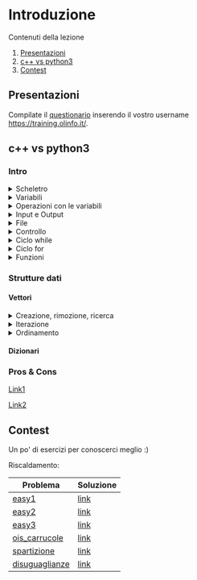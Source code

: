 # Introduzione

Contenuti della lezione
1. [Presentazioni](#presentazioni)
2. [c++ vs python3](#c++-vs-python3)
3. [Contest](#contest)

## Presentazioni

Compilate il [questionario](https://forms.gle/ztjYqHgbpb2oCfAk7) inserendo il vostro username https://training.olinfo.it/.

## c++ vs python3

### Intro

<details>
<summary>Scheletro</summary>

c++
```cpp
#include <bits/stdc++.h>
using namespace std;

int main() {
    return 0;
}
```

python3:
```python
```
</details>

<details>
<summary>Variabili</summary>

c++
```cpp
#include <bits/stdc++.h>
using namespace std;

int main() {
    int a = 5;
    double b = 3.5;
    float c = 7.2;
    char d = 'a';
    cout << a << " " << b << " " << c << " " << d;
    return 0;
}
```

python3:
```python
a = 5
b = 3.5
c = 7.2
d = 'a'

print(f"{a} {b} {c} {d}")
```
</details>

<details>
<summary>Operazioni con le variabili</summary>

c++
```cpp
#include<bits/stdc++.h>
using namespace std;

int main() {
    int a = 3, b = 2;
    int somma = a+b;
    int differenza = a-b;
    int prodotto = a*b;
    int rapporto = a/b;
    int resto = a%b;

    cout << somma << " " << differenza << " " << prodotto << " " << rapporto << " " << resto;
    return 0;
}
```

python3
```python
a, b = 3, 2
somma = a + b
differenza = a - b
prodotto = a * b
rapporto = a / b
resto = a % b
print(f"{somma} {differenza} {prodotto} {rapporto} {resto}")
```
</details>

<details>
<summary>Input e Output</summary>

c++
```cpp
#include<bits/stdc++.h>
using namespace std;

int main() {
    int N;
    string S;
    cin >> S >> N;
    cout << S << " " << N << endl;
    return 0;
}
```

python3
```python
S = input()
N = int(input())
print(f"{S} {N}")
```

N.B: in python input() legge fino alla fine della riga.
</details>



<details>
<summary>File</summary>

c++
```cpp
#include<bits/stdc++.h>
using namespace std;

int main() {
    ifstream in ("input.txt");
	ofstream out ("output.txt");

    // adesso in si comporterà come cin
    // lo stesso vale per out e cout
	
    int a;
	in >> a;

	out << "Ciao! La variabile a vale " << a;
	
	in.close();
	out.close();
    return 0;
}
```

python3
```python
with open("input.txt", "r") as fi: 
    a = int(fi.readline())

with open("output.txt", "w") as fo:
    fo.write(f"Ciao! La variabile a vale {a}")
```
</details>

<details>
<summary>Controllo</summary>

c++
```cpp
#include<bits/stdc++.h>
using namespace std;

int main() {
    int N;
    cin >> N;
    if (N > 100) {
        cout << "Maggiore di 100" << endl;
    }
    else if (N > 10) {
        cout << "Maggiore di 10" << endl;
    }
    else {
        cout << "Minore o uguale a 10" << endl;
    }
    return 0;
}
```

python3
```python
N = int(input())
if N > 100:
    print("Maggiore di 100")
elif N > 10:
    print("Maggiore di 10")
else:
    print("Minore o uguale a 10")
```
</details>

<details>
<summary>Ciclo while</summary>

c++
```cpp
#include<bits/stdc++.h>
using namespace std;

int main() {
    int c = 0;
    while (c < 10) {
        cout << c << endl;
        c++;
    }
    return 0;
}
```

python3
```python
c = 0
while c < 10:
    print(c)
    c += 1
```
</details>

<details>
<summary>Ciclo for</summary>

c++
```cpp
#include<bits/stdc++.h>
using namespace std;

int main() {
    for (int c = 0; c < 10; c++) {
        cout << c  << endl;
    }
    return 0;
}
```

python3
```python
inizio = 0 # opzionale, default 0
fine = 10 # non incluso
step = 1 # opzionale, default 1

for c in range(inizio, fine, step):
    print(c)

for c in range(fine):
    print(c)
```
</details>

<details>
<summary>Funzioni</summary>

c++
```cpp
#include<bits/stdc++.h>
using namespace std;

int somma(int a, int b) {
    return a + b;
}

int GLOB = 10;
void globale() {
    GLOB++;
}

int main() {
    int a = 30, b = 12;
    cout << somma(a, b) << endl;

    // chiamo una funzione che modificherà
    // una variabile globale
    globale();
    cout << GLOB << endl;
    return 0;
}
```

python3
```python
def somma(a, b):
    return a + b

GLOB = 10
def globale():
    global GLOB
    GLOB += 1

a, b = 30, 12
print(somma(a, b))

# chiamo una funzione che modificherà
# una variabile globale
globale()
print(GLOB)
```
</details>

### Strutture dati

#### Vettori

<details>
<summary>Creazione, rimozione, ricerca</summary>

c++
```cpp
#include<bits/stdc++.h>
using namespace std;

int main() {
    // creo un vettore di 10 elementi, tutti uguali a 2
    vector<int> v1 = vector<int>(10, 2);
    cout << v1.size() << endl;

    // creo un vettore di 10 elementi
    vector<int> v2 = vector<int>(10);
    // ridimensiono il vettore
    v2.resize(100);

    // ridimensiono e assegno un valore uguale a tutti gli elementi
    v2.assign(100, -1); 

    // creo un vettore
    vector<int> v = { 2, 3 };
    
    // inserisco in fondo
    v.push_back(4);
    
    // inserisco in posizione 1
    v.insert(v.begin() + 1, 5);

    // rimuovo l'ultimo elemento
    v.pop_back();

    // rimuovo l'elemento con valore 1000
    auto t = find(v.begin(), v.end(), 1000); // ritorna un iteratore
    if (t != v.end()) {
        v.erase(t);
    }

    // conto quanti elementi sono uguali a 3
    int c = count(v.begin(), v.end(), 3);

    // copio
    vector<int> cv(v);

    // pulisco
    v.clear();
    return 0;
}
```

python3
```python
v = [2, 3]
# inserisco in fondo
v.append(4)
assert(v == [2,3,4])

print(len(v))

# inserisco in posizione 0
v.insert(0, 1000)
assert(v == [1000,2,3,4])

# rimuovo l'ultimo elemento
l = v.pop()
assert(l == 4)

# rimuovo in posizione 1
f = v.pop(1)
assert(f == 2)

# rimuovo l'elemento con valore 1000
v.remove(1000)
assert(v == [3])

# conto quanti elementi sono uguali a 3
c = v.count(3)
assert(c == 1)

# estendo
v.extend([11, 12])
assert(v == [3,11,12])

# copio
vc = v.copy()
assert(vc == v)

# pulisco
v.clear()
assert(v == [])
```
</details>

<details>
<summary>Iterazione</summary>

c++
```cpp
#include <bits/stdc++.h>
using namespace std;

int main() {
    vector<int> v = { 123, 43, 1, 58};
    for (int e: v) {
        cout << e << endl;
    }
    return 0;
}
```

python3:
```python
v = [123, 43, 1, 58]
for e in v:
    print(e)
```

N.B: il valore è solo una copia, qualsiasi modifica sarà solo locale.
</details>

<details>
<summary>Ordinamento</summary>

c++
```cpp
#include <bits/stdc++.h>
using namespace std;

int main() {
    vector<int> v = { 123, 43, 1, 58};

    // ordino crescente
    sort(v.begin(), v.end());
    for (auto e: v) {
        cout << e << endl;
    }

    // orindo decrescente
    sort(v.begin(), v.end(), greater<int>());
    for (auto e: v) {
        cout << e << endl;
    }

    return 0;
}
```

python3:
```python
v = [123, 43, 1, 58]

# ordino crescente
v.sort()
for e in v:
    print(e)

# ordino decrescente
v.sort(reverse=True)
for e in v:
    print(e)
```
</details>

#### Dizionari

### Pros & Cons

[Link1](https://www.quora.com/How-good-is-Python-for-competitive-programming)

[Link2](https://www.quora.com/Should-I-begin-with-C++-or-python-in-competitive-programming)

## Contest

Un po' di esercizi per conoscerci meglio :)

Riscaldamento:

| Problema | Soluzione |
| - | - |
| [easy1](https://training.olinfo.it/#/task/easy1/statement) | [link](https://github.com/paradopax/palestradialgoritmi/blob/main/soluzioni/1/easy1) |
| [easy2](https://training.olinfo.it/#/task/easy2/statement) | [link](https://github.com/paradopax/palestradialgoritmi/blob/main/soluzioni/1/easy2) |
| [easy3](https://training.olinfo.it/#/task/easy3/statement) | [link](https://github.com/paradopax/palestradialgoritmi/blob/main/soluzioni/1/easy3) |
| [ois_carrucole](https://training.olinfo.it/#/task/ois_carrucole/statement) | [link](https://github.com/paradopax/palestradialgoritmi/blob/main/soluzioni/1/ois_carrucole) |
| [spartizione](https://training.olinfo.it/#/task/spartizione/statement) | [link](https://github.com/paradopax/palestradialgoritmi/blob/main/soluzioni/1/spartizione) |
| [disuguaglianze](https://training.olinfo.it/#/task/disuguaglianze/statement) | [link](https://github.com/paradopax/palestradialgoritmi/blob/main/soluzioni/1/disuguaglianze) |